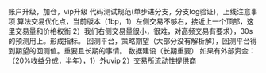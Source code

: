 账户升级，加仓，vip升级
代码测试规范(单步进分支，分支log验证)，上线注意事项
算法交易优化点，当前版本（1bp，1）左侧交易不够右，接近上一个顶部，这里交易量和价格权衡 2）我们右侧交易量很小，很难，对高频交易有要求），30s的预测用上。形成指标。
回测平台，策略期望（大部分没有解析解），回测平台得到期望的回测值。重要且长期的事情。
数据建设（长期重要）
如果有外部资金：（20%收益分成，半年），1）外uvip 2）交易所流动性提供商

